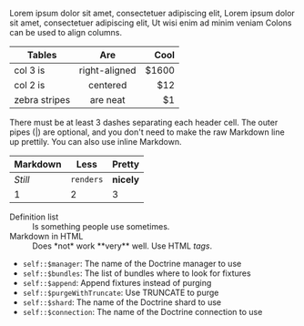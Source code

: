 Lorem ipsum dolor sit amet, consectetuer adipiscing elit, Lorem ipsum dolor sit amet, consectetuer adipiscing elit, Ut wisi enim ad minim veniam
Colons can be used to align columns.

| Tables        | Are           | Cool  |
| ------------- |:-------------:| -----:|
| col 3 is      | right-aligned | $1600 |
| col 2 is      | centered      |   $12 |
| zebra stripes | are neat      |    $1 |

There must be at least 3 dashes separating each header cell.
The outer pipes (|) are optional, and you don't need to make the 
raw Markdown line up prettily. You can also use inline Markdown.

Markdown | Less | Pretty
--- | --- | ---
*Still* | `renders` | **nicely**
1 | 2 | 3

<dl>
  <dt>Definition list</dt>
  <dd>Is something people use sometimes.</dd>

  <dt>Markdown in HTML</dt>
  <dd>Does *not* work **very** well. Use HTML <em>tags</em>.</dd>
</dl>

* `self::$manager`: The name of the Doctrine manager to use
* `self::$bundles`: The list of bundles where to look for fixtures
* `self::$append`: Append fixtures instead of purging
* `self::$purgeWithTruncate`: Use TRUNCATE to purge
* `self::$shard`: The name of the Doctrine shard to use
* `self::$connection`: The name of the Doctrine connection to use
